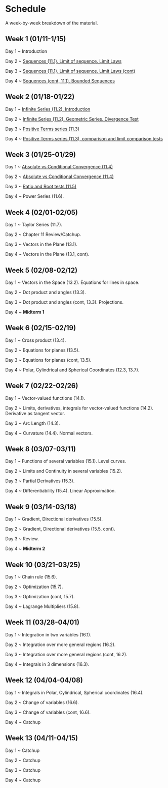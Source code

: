 # Schedule

A week-by-week breakdown of the material.

## Week  1 (01/11-1/15)

Day 1
  ~ Introduction

Day 2
  ~ [Sequences (11.1). Limit of sequence. Limit Laws](notes/sequences.md)

Day 3
  ~ [Sequences (11.1). Limit of sequence. Limit Laws (cont)](notes/sequences.md)

Day 4
  ~ [Sequences (cont, 11.1). Bounded Sequences](notes/sequences_bounded.md)

## Week  2 (01/18-01/22)

Day 1
  ~ [Infinite Series (11.2). Introduction](notes/series_intro.md)

Day 2
  ~ [Infinite Series (11.2). Geometric Series. Divergence Test](notes/series_intro.md)

Day 3
  ~ [Positive Terms series (11.3)](notes/series_positive.md)

Day 4
  ~ [Positive Terms series (11.3), comparison and limit comparison tests](notes/series_positive.md)

## Week  3 (01/25-01/29)

Day 1
  ~ [Absolute vs Conditional Convergence (11.4)](notes/series_conditional.md)


Day 2
  ~ [Absolute vs Conditional Convergence (11.4)](notes/series_conditional.md)

Day 3
  ~ [Ratio and Root tests (11.5)](notes/series_root.md)

Day 4
  ~ Power Series (11.6).

## Week  4 (02/01-02/05)

Day 1
  ~ Taylor Series (11.7).

Day 2
  ~ Chapter 11 Review/Catchup.

Day 3
  ~ Vectors in the Plane (13.1).

Day 4
  ~ Vectors in the Plane (13.1, cont).

## Week  5 (02/08-02/12)

Day 1
  ~ Vectors in the Space (13.2). Equations for lines in space.

Day 2
  ~ Dot product and angles (13.3).

Day 3
  ~ Dot product and angles (cont, 13.3). Projections.

Day 4
  ~ **Midterm 1**

## Week  6 (02/15-02/19)

Day 1
  ~ Cross product (13.4).

Day 2
  ~ Equations for planes (13.5).

Day 3
  ~ Equations for planes (cont, 13.5).

Day 4
  ~ Polar, Cylindrical and Spherical Coordinates (12.3, 13.7).

## Week  7 (02/22-02/26)

Day 1
  ~ Vector-valued functions (14.1).

Day 2
  ~ Limits, derivatives, integrals for vector-valued functions (14.2). Derivative as tangent vector.

Day 3
  ~ Arc Length (14.3).

Day 4
  ~ Curvature (14.4). Normal vectors.

## Week  8 (03/07-03/11)

Day 1
  ~ Functions of several variables (15.1). Level curves.

Day 2
  ~ Limits and Continuity in several variables (15.2).

Day 3
  ~ Partial Derivatives (15.3).

Day 4
  ~ Differentiability (15.4). Linear Approximation.

## Week  9 (03/14-03/18)

Day 1
  ~ Gradient, Directional derivatives (15.5).

Day 2
  ~ Gradient, Directional derivatives (15.5, cont).

Day 3
  ~ Review.

Day 4
  ~ **Midterm 2**

## Week 10 (03/21-03/25)

Day 1
  ~ Chain rule (15.6).

Day 2
  ~ Optimization (15.7).

Day 3
  ~ Optimization (cont, 15.7).

Day 4
  ~ Lagrange Multipliers (15.8).

## Week 11 (03/28-04/01)

Day 1
  ~ Integration in two variables (16.1).

Day 2
  ~ Integration over more general regions (16.2).

Day 3
  ~ Integration over more general regions (cont, 16.2).

Day 4
  ~ Integrals in 3 dimensions (16.3).

## Week 12 (04/04-04/08)

Day 1
  ~ Integrals in Polar, Cylindrical, Spherical coordinates (16.4).

Day 2
  ~ Change of variables (16.6).

Day 3
  ~ Change of variables (cont, 16.6).

Day 4
  ~ Catchup

## Week 13 (04/11-04/15)

Day 1
  ~ Catchup

Day 2
  ~ Catchup

Day 3
  ~ Catchup

Day 4
  ~ Catchup
